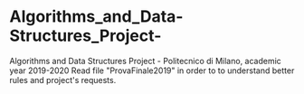 # Algorithms_and_Data-Structures_Project-
Algorithms and Data Structures Project - Politecnico di Milano, academic year 2019-2020
Read file "ProvaFinale2019" in order to to understand better rules and project's requests. 

